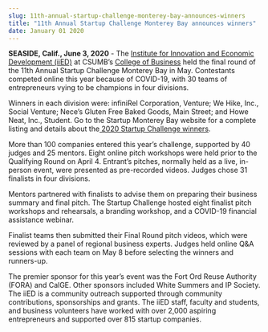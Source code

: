 ```yaml
---
slug: 11th-annual-startup-challenge-monterey-bay-announces-winners
title: "11th Annual Startup Challenge Monterey Bay announces winners"
date: January 01 2020
---
```


 
<p>
  <b>SEASIDE, Calif., June 3, 2020</b> - The
  <a href="https://csumb.edu/iied"
    >Institute for Innovation and Economic Development (iiED)</a
  >
  at CSUMB’s <a href="https://csumb.edu/business/">College of Business</a> held
  the final round of the 11th Annual Startup Challenge Monterey Bay in May.
  Contestants competed online this year because of COVID-19, with 30 teams of
  entrepreneurs vying to be champions in four divisions.
</p>
<p>
  Winners in each division were: infiniRel Corporation, Venture; We Hike, Inc.,
  Social Venture; Nece’s Gluten Free Baked Goods, Main Street; and Howe Neat,
  Inc., Student. Go to the Startup Monterey Bay website for a complete listing
  and details about the<a
    href="https://www.startupmontereybay.com/startup-challenge/startup-challenge-winners/"
  >
    2020 Startup Challenge winners</a
  >.
</p>
<p>
  More than 100 companies entered this year’s challenge, supported by 40 judges
  and 25 mentors. Eight online pitch workshops were held prior to the Qualifying
  Round on April 4. Entrant’s pitches, normally held as a live, in-person event,
  were presented as pre-recorded videos. Judges chose 31 finalists in four
  divisions.
</p>
<p>
  Mentors partnered with finalists to advise them on preparing their business
  summary and final pitch. The Startup Challenge hosted eight finalist pitch
  workshops and rehearsals, a branding workshop, and a COVID-19 financial
  assistance webinar.
</p>
<p>
  Finalist teams then submitted their Final Round pitch videos, which were
  reviewed by a panel of regional business experts. Judges held online Q&amp;A
  sessions with each team on May 8 before selecting the winners and runners-up.
</p>
<p>
  The premier sponsor for this year’s event was the Fort Ord Reuse Authority
  (FORA) and CalGE. Other sponsors included White Summers and IP Society. The
  iiED is a community outreach supported through community contributions,
  sponsorships and grants. The iiED staff, faculty and students, and business
  volunteers have worked with over 2,000 aspiring entrepreneurs and supported
  over 815 startup companies.
</p>
 

